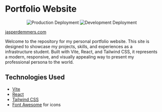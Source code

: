 # Portfolio Website

<p align="center">
  <img src="https://github.com/jasperdemmers/portfolio/actions/workflows/prod-deployment.yaml/badge.svg?branch=master" alt="Production Deployment">
  <img src="https://github.com/jasperdemmers/portfolio/actions/workflows/dev-deployment.yaml/badge.svg?branch=development" alt="Development Deployment">
</p>

[jasperdemmers.com](https://jasperdemmers.com)

Welcome to the repository for my personal portfolio website. This site is designed to showcase my projects, skills, and experiences as a infrastructure student. Built with Vite, React, and Tailwind CSS, it represents a modern, responsive, and visually appealing way to present my professional persona to the world.

## Technologies Used

- [Vite](https://vitejs.dev/)
- [React](https://reactjs.org/)
- [Tailwind CSS](https://tailwindcss.com/)
- [Font Awesome](https://fontawesome.com/) for icons